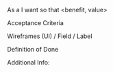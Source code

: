 As a <type of user>
I want <some goal or objective>
so that <benefit, value>

Acceptance Criteria


Wireframes (UI) / Field / Label 

Definition of Done

Additional Info:
